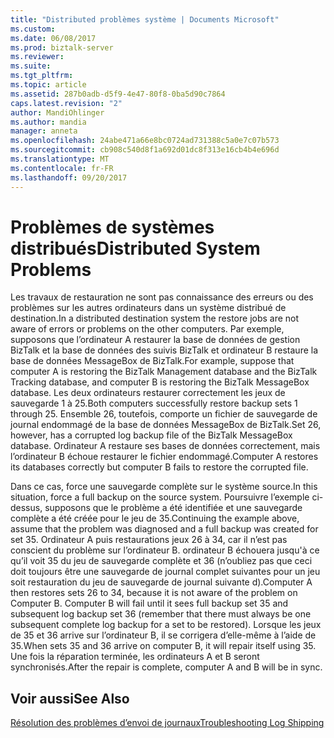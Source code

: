 ```yaml
---
title: "Distributed problèmes système | Documents Microsoft"
ms.custom: 
ms.date: 06/08/2017
ms.prod: biztalk-server
ms.reviewer: 
ms.suite: 
ms.tgt_pltfrm: 
ms.topic: article
ms.assetid: 287b0adb-d5f9-4e47-80f8-0ba5d90c7864
caps.latest.revision: "2"
author: MandiOhlinger
ms.author: mandia
manager: anneta
ms.openlocfilehash: 24abe471a66e8bc0724ad731388c5a0e7c07b573
ms.sourcegitcommit: cb908c540d8f1a692d01dc8f313e16cb4b4e696d
ms.translationtype: MT
ms.contentlocale: fr-FR
ms.lasthandoff: 09/20/2017
---
```

# <a name="distributed-system-problems"></a><span data-ttu-id="36dec-102">Problèmes de systèmes distribués</span><span class="sxs-lookup"><span data-stu-id="36dec-102">Distributed System Problems</span></span>
<span data-ttu-id="36dec-103">Les travaux de restauration ne sont pas connaissance des erreurs ou des problèmes sur les autres ordinateurs dans un système distribué de destination.</span><span class="sxs-lookup"><span data-stu-id="36dec-103">In a distributed destination system the restore jobs are not aware of errors or problems on the other computers.</span></span> <span data-ttu-id="36dec-104">Par exemple, supposons que l’ordinateur A restaurer la base de données de gestion BizTalk et la base de données des suivis BizTalk et ordinateur B restaure la base de données MessageBox de BizTalk.</span><span class="sxs-lookup"><span data-stu-id="36dec-104">For example, suppose that computer A is restoring the BizTalk Management database and the BizTalk Tracking database, and computer B is restoring the BizTalk MessageBox database.</span></span> <span data-ttu-id="36dec-105">Les deux ordinateurs restaurer correctement les jeux de sauvegarde 1 à 25.</span><span class="sxs-lookup"><span data-stu-id="36dec-105">Both computers successfully restore backup sets 1 through 25.</span></span> <span data-ttu-id="36dec-106">Ensemble 26, toutefois, comporte un fichier de sauvegarde de journal endommagé de la base de données MessageBox de BizTalk.</span><span class="sxs-lookup"><span data-stu-id="36dec-106">Set 26, however, has a corrupted log backup file of the BizTalk MessageBox database.</span></span> <span data-ttu-id="36dec-107">Ordinateur A restaure ses bases de données correctement, mais l’ordinateur B échoue restaurer le fichier endommagé.</span><span class="sxs-lookup"><span data-stu-id="36dec-107">Computer A restores its databases correctly but computer B fails to restore the corrupted file.</span></span>  
  
 <span data-ttu-id="36dec-108">Dans ce cas, force une sauvegarde complète sur le système source.</span><span class="sxs-lookup"><span data-stu-id="36dec-108">In this situation, force a full backup on the source system.</span></span> <span data-ttu-id="36dec-109">Poursuivre l’exemple ci-dessus, supposons que le problème a été identifiée et une sauvegarde complète a été créée pour le jeu de 35.</span><span class="sxs-lookup"><span data-stu-id="36dec-109">Continuing the example above, assume that the problem was diagnosed and a full backup was created for set 35.</span></span> <span data-ttu-id="36dec-110">Ordinateur A puis restaurations jeux 26 à 34, car il n’est pas conscient du problème sur l’ordinateur B. ordinateur B échouera jusqu'à ce qu’il voit 35 du jeu de sauvegarde complète et 36 (n’oubliez pas que ceci doit toujours être une sauvegarde de journal complet suivantes pour un jeu soit restauration du jeu de sauvegarde de journal suivante d).</span><span class="sxs-lookup"><span data-stu-id="36dec-110">Computer A then restores sets 26 to 34, because it is not aware of the problem on Computer B. Computer B will fail until it sees full backup set 35 and subsequent log backup set 36 (remember that there must always be one subsequent complete log backup for a set to be restored).</span></span> <span data-ttu-id="36dec-111">Lorsque les jeux de 35 et 36 arrive sur l’ordinateur B, il se corrigera d’elle-même à l’aide de 35.</span><span class="sxs-lookup"><span data-stu-id="36dec-111">When sets 35 and 36 arrive on computer B, it will repair itself using 35.</span></span> <span data-ttu-id="36dec-112">Une fois la réparation terminée, les ordinateurs A et B seront synchronisés.</span><span class="sxs-lookup"><span data-stu-id="36dec-112">After the repair is complete, computer A and B will be in sync.</span></span>  
  
## <a name="see-also"></a><span data-ttu-id="36dec-113">Voir aussi</span><span class="sxs-lookup"><span data-stu-id="36dec-113">See Also</span></span>  
 [<span data-ttu-id="36dec-114">Résolution des problèmes d’envoi de journaux</span><span class="sxs-lookup"><span data-stu-id="36dec-114">Troubleshooting Log Shipping</span></span>](../technical-guides/troubleshooting-log-shipping.md)